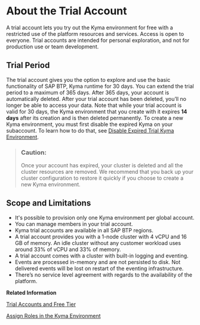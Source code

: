 <!-- loioc4fff0f58f90424f8e0af28975ac7f0f -->

# About the Trial Account

A trial account lets you try out the Kyma environment for free with a restricted use of the platform resources and services. Access is open to everyone. Trial accounts are intended for personal exploration, and not for production use or team development.



<a name="loioc4fff0f58f90424f8e0af28975ac7f0f__section_skj_1nw_ksb"/>

## Trial Period

The trial account gives you the option to explore and use the basic functionality of SAP BTP, Kyma runtime for 30 days. You can extend the trial period to a maximum of 365 days. After 365 days, your account is automatically deleted. After your trial account has been deleted, you’ll no longer be able to access your data. Note that while your trial account is valid for 30 days, the Kyma environment that you create with it expires **14 days** after its creation and is then deleted permanently. To create a new Kyma environment, you must first disable the expired Kyma on your subaccount. To learn how to do that, see [Disable Expired Trial Kyma Environment](setting-up-your-trial-account-57074a0.md#loiod022bb1dde7d499685ee6ef3ab825680).

> ### Caution:  
> Once your account has expired, your cluster is deleted and all the cluster resources are removed. We recommend that you back up your cluster configuration to restore it quickly if you choose to create a new Kyma environment.



<a name="loioc4fff0f58f90424f8e0af28975ac7f0f__section_trial_scope_limitations"/>

## Scope and Limitations

-   It's possible to provision only one Kyma environment per global account.
-   You can manage members in your trial account.
-   Kyma trial accounts are available in all SAP BTP regions.
-   A trial account provides you with a 1-node cluster with 4 vCPU and 16 GB of memory. An idle cluster without any customer workload uses around 33% of vCPU and 33% of memory.
-   A trial account comes with a cluster with built-in logging and eventing.
-   Events are processed in-memory and are not persisted to disk. Not delivered events will be lost on restart of the eventing infrastructure.
-   There’s no service level agreement with regards to the availability of the platform.

**Related Information**  


[Trial Accounts and Free Tier](../10-concepts/trial-accounts-and-free-tier-046f127.md "Explore the different options for trying out SAP BTP.")

[Assign Roles in the Kyma Environment](../50-administration-and-ops/assign-roles-in-the-kyma-environment-148ae38.md "Kyma uses roles to manage access within the cluster. Every Kyma cluster comes with predefined roles, for example, for admins and developers, which give the assigned users the permissions suitable for their purposes.")

